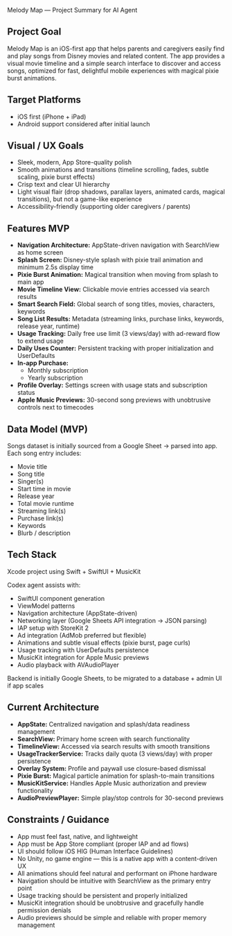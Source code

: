 Melody Map — Project Summary for AI Agent

## Project Goal
Melody Map is an iOS-first app that helps parents and caregivers easily find and play songs from Disney movies and related content.
The app provides a visual movie timeline and a simple search interface to discover and access songs, optimized for fast, delightful mobile experiences with magical pixie burst animations.

## Target Platforms
- iOS first (iPhone + iPad)
- Android support considered after initial launch

## Visual / UX Goals
- Sleek, modern, App Store-quality polish
- Smooth animations and transitions (timeline scrolling, fades, subtle scaling, pixie burst effects)
- Crisp text and clear UI hierarchy
- Light visual flair (drop shadows, parallax layers, animated cards, magical transitions), but not a game-like experience
- Accessibility-friendly (supporting older caregivers / parents)

## Features MVP
- **Navigation Architecture:** AppState-driven navigation with SearchView as home screen
- **Splash Screen:** Disney-style splash with pixie trail animation and minimum 2.5s display time
- **Pixie Burst Animation:** Magical transition when moving from splash to main app
- **Movie Timeline View:** Clickable movie entries accessed via search results
- **Smart Search Field:** Global search of song titles, movies, characters, keywords
- **Song List Results:** Metadata (streaming links, purchase links, keywords, release year, runtime)
- **Usage Tracking:** Daily free use limit (3 views/day) with ad-reward flow to extend usage
- **Daily Uses Counter:** Persistent tracking with proper initialization and UserDefaults
- **In-app Purchase:**
  - Monthly subscription
  - Yearly subscription
- **Profile Overlay:** Settings screen with usage stats and subscription status
- **Apple Music Previews:** 30-second song previews with unobtrusive controls next to timecodes

## Data Model (MVP)
Songs dataset is initially sourced from a Google Sheet → parsed into app. Each song entry includes:
- Movie title
- Song title
- Singer(s)
- Start time in movie
- Release year
- Total movie runtime
- Streaming link(s)
- Purchase link(s)
- Keywords
- Blurb / description

## Tech Stack
Xcode project using Swift + SwiftUI + MusicKit

Codex agent assists with:
- SwiftUI component generation
- ViewModel patterns
- Navigation architecture (AppState-driven)
- Networking layer (Google Sheets API integration → JSON parsing)
- IAP setup with StoreKit 2
- Ad integration (AdMob preferred but flexible)
- Animations and subtle visual effects (pixie burst, page curls)
- Usage tracking with UserDefaults persistence
- MusicKit integration for Apple Music previews
- Audio playback with AVAudioPlayer

Backend is initially Google Sheets, to be migrated to a database + admin UI if app scales

## Current Architecture
- **AppState:** Centralized navigation and splash/data readiness management
- **SearchView:** Primary home screen with search functionality
- **TimelineView:** Accessed via search results with smooth transitions
- **UsageTrackerService:** Tracks daily quota (3 views/day) with proper persistence
- **Overlay System:** Profile and paywall use closure-based dismissal
- **Pixie Burst:** Magical particle animation for splash-to-main transitions
- **MusicKitService:** Handles Apple Music authorization and preview functionality
- **AudioPreviewPlayer:** Simple play/stop controls for 30-second previews

## Constraints / Guidance
- App must feel fast, native, and lightweight
- App must be App Store compliant (proper IAP and ad flows)
- UI should follow iOS HIG (Human Interface Guidelines)
- No Unity, no game engine — this is a native app with a content-driven UX
- All animations should feel natural and performant on iPhone hardware
- Navigation should be intuitive with SearchView as the primary entry point
- Usage tracking should be persistent and properly initialized
- MusicKit integration should be unobtrusive and gracefully handle permission denials
- Audio previews should be simple and reliable with proper memory management
